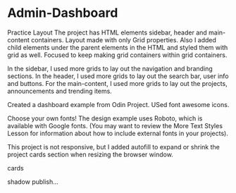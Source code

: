 # Admin-Dashboard

Practice Layout
The project has HTML elements  sidebar, header and main-content containers.
Layout made with only Grid properties.
Also I added child elements under the parent elements in the HTML and styled them with grid as well. Focused to keep making grid containers within grid containers.


In the sidebar, I used more grids to lay out the navigation and branding sections.
In the header, I used more grids to lay out the search bar, user info and buttons.
For the main-content, I used more grids to lay out the projects, announcements and trending items.

 
Created a dashboard example from Odin Project. USed font awesome icons.

Choose your own fonts! The design example uses Roboto, which is available with Google fonts. (You may want to review the More Text Styles Lesson for information about how to include external fonts in your projects).
 
 
This project is not responsive, but I added autofill to expand or shrink the project cards section when resizing the browser window.

 
 
 cards 
 
 shadow
 publish...